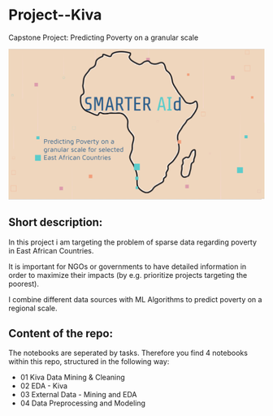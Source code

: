 # Project--Kiva
Capstone Project: Predicting Poverty on a granular scale


![](Pic_readme.png)



## Short description:
In this project i am targeting the problem of sparse data regarding poverty in East African Countries.

It is important for NGOs or governments to have detailed information in order to maximize their impacts (by e.g. prioritize projects targeting the poorest).

I combine different data sources with ML Algorithms to predict poverty on a regional scale. 

## Content of the repo:
The notebooks are seperated by tasks. Therefore you find 4 notebooks within this repo, structured in the following way:
* 01 Kiva Data Mining & Cleaning
* 02 EDA - Kiva
* 03 External Data - Mining and EDA
* 04 Data Preprocessing and Modeling
